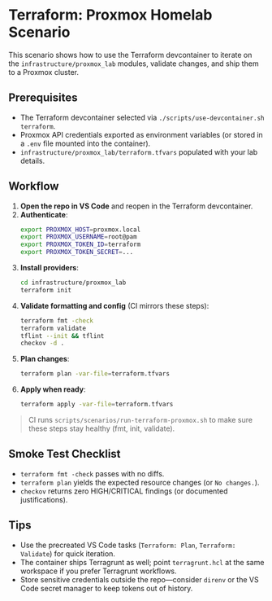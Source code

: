 # Terraform: Proxmox Homelab Scenario

This scenario shows how to use the Terraform devcontainer to iterate on the `infrastructure/proxmox_lab` modules, validate changes, and ship them to a Proxmox cluster.

## Prerequisites

- The Terraform devcontainer selected via `./scripts/use-devcontainer.sh terraform`.
- Proxmox API credentials exported as environment variables (or stored in a `.env` file mounted into the container).
- `infrastructure/proxmox_lab/terraform.tfvars` populated with your lab details.

## Workflow

1. **Open the repo in VS Code** and reopen in the Terraform devcontainer.
2. **Authenticate**:
   ```bash
   export PROXMOX_HOST=proxmox.local
   export PROXMOX_USERNAME=root@pam
   export PROXMOX_TOKEN_ID=terraform
   export PROXMOX_TOKEN_SECRET=...
   ```
3. **Install providers**:
   ```bash
   cd infrastructure/proxmox_lab
   terraform init
   ```
4. **Validate formatting and config** (CI mirrors these steps):
   ```bash
   terraform fmt -check
   terraform validate
   tflint --init && tflint
   checkov -d .
   ```
5. **Plan changes**:
   ```bash
   terraform plan -var-file=terraform.tfvars
   ```
6. **Apply when ready**:
   ```bash
   terraform apply -var-file=terraform.tfvars
   ```

> CI runs `scripts/scenarios/run-terraform-proxmox.sh` to make sure these steps stay healthy (fmt, init, validate).

## Smoke Test Checklist

- `terraform fmt -check` passes with no diffs.
- `terraform plan` yields the expected resource changes (or `No changes.`).
- `checkov` returns zero HIGH/CRITICAL findings (or documented justifications).

## Tips

- Use the precreated VS Code tasks (`Terraform: Plan`, `Terraform: Validate`) for quick iteration.
- The container ships Terragrunt as well; point `terragrunt.hcl` at the same workspace if you prefer Terragrunt workflows.
- Store sensitive credentials outside the repo—consider `direnv` or the VS Code secret manager to keep tokens out of history.
